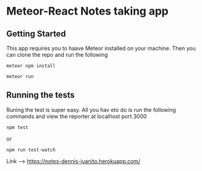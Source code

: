 # Meteor-React Notes taking app 

## Getting Started

This app requires you to haave Meteor installed on your machine. Then you can clone the repo and run the following


```
meteor npm install
```

```
meteor run
```

## Running the tests

Runing the test is super easy. All you hav eto do is run the following commands and view the reporter at localhost port 3000

```
npm test
```

or

```
npm run test-watch
```

Link --> https://notes-dennis-juanito.herokuapp.com/

